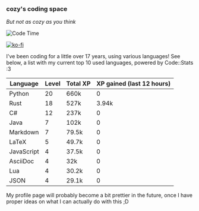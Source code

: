 ### cozy's coding space
*But not as cozy as you think*

![Code Time](https://img.shields.io/endpoint?style=flat&url=https://codetime-api.datreks.com/badge/2173?logoColor=white%26project=%26recentMS=0%26showProject=false)

[![ko-fi](https://ko-fi.com/img/githubbutton_sm.svg)](https://ko-fi.com/J3J75ITL4)

I've been coding for a little over 17 years, using various languages! See below, a list with my current top 10 used languages, powered by Code::Stats :3
    
| Language | Level | Total XP | XP gained (last 12 hours) |
| --- | --- | --- | --- |
| Python | 20 | 660k | 0 |
| Rust | 18 | 527k | 3.94k |
| C# | 12 | 237k | 0 |
| Java | 7 | 102k | 0 |
| Markdown | 7 | 79.5k | 0 |
| LaTeX | 5 | 49.7k | 0 |
| JavaScript | 4 | 37.5k | 0 |
| AsciiDoc | 4 | 32k | 0 |
| Lua | 4 | 30.2k | 0 |
| JSON | 4 | 29.1k | 0 |
    
My profile page will probably become a bit prettier in the future, once I have proper ideas on what I can actually do with this ;D
